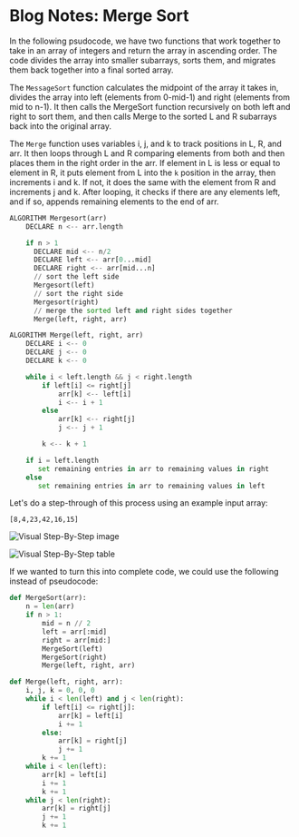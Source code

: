 # Blog Notes: Merge Sort

In the following psudocode, we have two functions that work together to take in an array of integers and return the array in ascending order. The code divides the array into smaller subarrays, sorts them, and migrates them back together into a final sorted array.

The `MessageSort` function calculates the midpoint of the array it takes in, divides the array into left (elements from 0-mid-1) and right (elements from mid to n-1). It then calls the MergeSort function recursively on both left and right to sort them, and then calls Merge to the sorted L and R subarrays back into the original array.

The `Merge` function uses variables i, j, and k to track positions in L, R, and arr. It then loops through L and R comparing elements from both and then places them in the right order in the arr. If element in L is less or equal to element in R, it puts element from L into the `k` position in the array, then increments i and k. If not, it does the same with the element from R and increments j and k. After looping, it checks if there are any elements left, and if so, appends remaining elements to the end of arr.

```python
ALGORITHM Mergesort(arr)
    DECLARE n <-- arr.length

    if n > 1
      DECLARE mid <-- n/2
      DECLARE left <-- arr[0...mid]
      DECLARE right <-- arr[mid...n]
      // sort the left side
      Mergesort(left)
      // sort the right side
      Mergesort(right)
      // merge the sorted left and right sides together
      Merge(left, right, arr)

ALGORITHM Merge(left, right, arr)
    DECLARE i <-- 0
    DECLARE j <-- 0
    DECLARE k <-- 0

    while i < left.length && j < right.length
        if left[i] <= right[j]
            arr[k] <-- left[i]
            i <-- i + 1
        else
            arr[k] <-- right[j]
            j <-- j + 1

        k <-- k + 1

    if i = left.length
       set remaining entries in arr to remaining values in right
    else
       set remaining entries in arr to remaining values in left
  ```

Let's do a step-through of this process using an example input array:

`[8,4,23,42,16,15]`

![Visual Step-By-Step image](/sorting/insertion/cc27-visual1.png)

![Visual Step-By-Step table](/sorting/insertion/cc27-visual2.png)


If we wanted to turn this into complete code, we could use the following instead of pseudocode:

```python
def MergeSort(arr):
    n = len(arr)
    if n > 1:
        mid = n // 2
        left = arr[:mid]
        right = arr[mid:]
        MergeSort(left)
        MergeSort(right)
        Merge(left, right, arr)

def Merge(left, right, arr):
    i, j, k = 0, 0, 0
    while i < len(left) and j < len(right):
        if left[i] <= right[j]:
            arr[k] = left[i]
            i += 1
        else:
            arr[k] = right[j]
            j += 1
        k += 1
    while i < len(left):
        arr[k] = left[i]
        i += 1
        k += 1
    while j < len(right):
        arr[k] = right[j]
        j += 1
        k += 1
```
